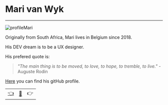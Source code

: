 # Mari van Wyk

---
![profileMari](https://avatars3.githubusercontent.com/u/64729508?s=200&u=862a56868a8cd226f83e200425cb82e2d1cb7e7a&v=4)

Originally from South Africa, Mari lives in Belgium since 2018. 

His DEV dream is to be a UX designer.

His prefered quote is: 

>_"The main thing is to be moved, to love, to hope, to tremble, to live."_ - Auguste Rodin

[Here](https://github.com/Meowri) you can find his gitHub profile.

|  |   |  |
| -------- | -------- | ---- |
| [:point_left:](./bioLisa.md) | [:book:](./README.md) | :point_right: |